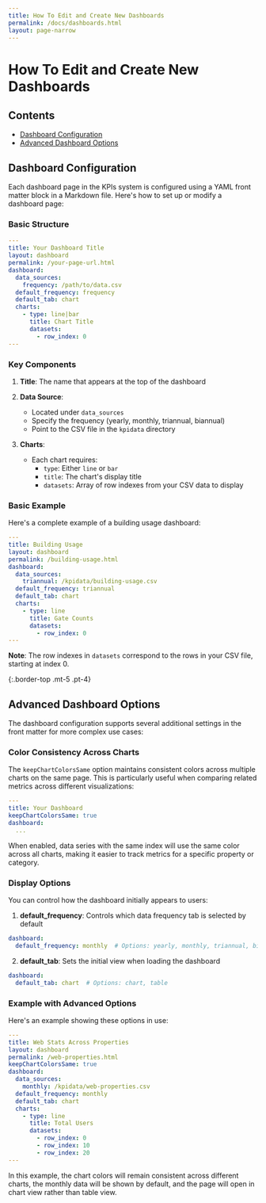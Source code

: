 ```yaml
---
title: How To Edit and Create New Dashboards
permalink: /docs/dashboards.html
layout: page-narrow
---
```


# How To Edit and Create New Dashboards

## Contents

- [Dashboard Configuration](#dashboard-configuration)
- [Advanced Dashboard Options](#advanced-dashboard-options)


## Dashboard Configuration

Each dashboard page in the KPIs system is configured using a YAML front matter block in a Markdown file. Here's how to set up or modify a dashboard page:

### Basic Structure

```yaml
---
title: Your Dashboard Title
layout: dashboard
permalink: /your-page-url.html
dashboard:
  data_sources:
    frequency: /path/to/data.csv
  default_frequency: frequency
  default_tab: chart
  charts:
    - type: line|bar
      title: Chart Title
      datasets:
        - row_index: 0
---
```

### Key Components

1. **Title**: The name that appears at the top of the dashboard

2. **Data Source**:
   - Located under `data_sources`
   - Specify the frequency (yearly, monthly, triannual, biannual) 
   - Point to the CSV file in the `kpidata` directory

3. **Charts**:
   - Each chart requires:
     - `type`: Either `line` or `bar`
     - `title`: The chart's display title
     - `datasets`: Array of row indexes from your CSV data to display

### Basic Example

Here's a complete example of a building usage dashboard:

```yaml
---
title: Building Usage
layout: dashboard
permalink: /building-usage.html
dashboard:
  data_sources:
    triannual: /kpidata/building-usage.csv
  default_frequency: triannual
  default_tab: chart
  charts:
    - type: line
      title: Gate Counts
      datasets:
        - row_index: 0
---
```

**Note**: The row indexes in `datasets` correspond to the rows in your CSV file, starting at index 0.

{:.border-top .mt-5 .pt-4}
## Advanced Dashboard Options

The dashboard configuration supports several additional settings in the front matter for more complex use cases:

### Color Consistency Across Charts

The `keepChartColorsSame` option maintains consistent colors across multiple charts on the same page. This is particularly useful when comparing related metrics across different visualizations:

```yaml
---
title: Your Dashboard
keepChartColorsSame: true
dashboard:
  ...
```

When enabled, data series with the same index will use the same color across all charts, making it easier to track metrics for a specific property or category.

### Display Options

You can control how the dashboard initially appears to users:

1. **default_frequency**: Controls which data frequency tab is selected by default
```yaml
dashboard:
  default_frequency: monthly  # Options: yearly, monthly, triannual, biannual
```

2. **default_tab**: Sets the initial view when loading the dashboard
```yaml
dashboard:
  default_tab: chart  # Options: chart, table
```

### Example with Advanced Options

Here's an example showing these options in use:

```yaml
---
title: Web Stats Across Properties
layout: dashboard
permalink: /web-properties.html
keepChartColorsSame: true
dashboard:
  data_sources:
    monthly: /kpidata/web-properties.csv
  default_frequency: monthly
  default_tab: chart
  charts:
    - type: line
      title: Total Users
      datasets:
        - row_index: 0
        - row_index: 10
        - row_index: 20
---
```

In this example, the chart colors will remain consistent across different charts, the monthly data will be shown by default, and the page will open in chart view rather than table view.